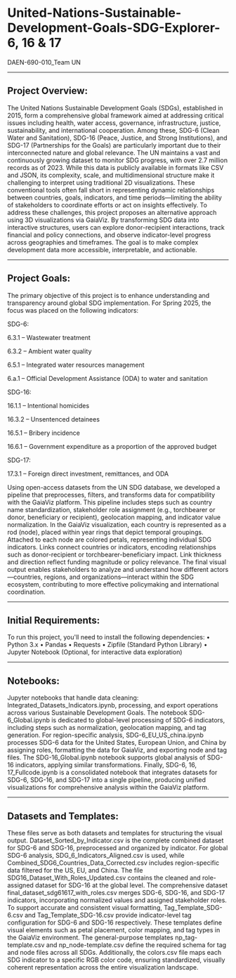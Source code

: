 # United-Nations-Sustainable-Development-Goals-SDG-Explorer-6, 16 & 17
DAEN-690-010_Team UN

---
Project Overview:
---
The United Nations Sustainable Development Goals (SDGs), established in 2015, form a comprehensive global framework aimed at addressing critical issues including health, water access, governance, infrastructure, justice, sustainability, and international cooperation. Among these, SDG-6 (Clean Water and Sanitation), SDG-16 (Peace, Justice, and Strong Institutions), and SDG-17 (Partnerships for the Goals) are particularly important due to their interconnected nature and global relevance. The UN maintains a vast and continuously growing dataset to monitor SDG progress, with over 2.7 million records as of 2023. While this data is publicly available in formats like CSV and JSON, its complexity, scale, and multidimensional structure make it challenging to interpret using traditional 2D visualizations. These conventional tools often fall short in representing dynamic relationships between countries, goals, indicators, and time periods—limiting the ability of stakeholders to coordinate efforts or act on insights effectively.
To address these challenges, this project proposes an alternative approach using 3D visualizations via GaiaViz. By transforming SDG data into interactive structures, users can explore donor-recipient interactions, track financial and policy connections, and observe indicator-level progress across geographies and timeframes. The goal is to make complex development data more accessible, interpretable, and actionable.

---
Project Goals:
---
The primary objective of this project is to enhance understanding and transparency around global SDG implementation. For Spring 2025, the focus was placed on the following indicators:

SDG-6:

6.3.1 – Wastewater treatment

6.3.2 – Ambient water quality

6.5.1 – Integrated water resources management

6.a.1 – Official Development Assistance (ODA) to water and sanitation

SDG-16:

16.1.1 – Intentional homicides

16.3.2 – Unsentenced detainees

16.5.1 – Bribery incidence

16.6.1 – Government expenditure as a proportion of the approved budget

SDG-17:

17.3.1 – Foreign direct investment, remittances, and ODA

Using open-access datasets from the UN SDG database, we developed a pipeline that preprocesses, filters, and transforms data for compatibility with the GaiaViz platform. This pipeline includes steps such as country name standardization, stakeholder role assignment (e.g., torchbearer or donor, beneficiary or recipient), geolocation mapping, and indicator value normalization. In the GaiaViz visualization, each country is represented as a rod (node), placed within year rings that depict temporal groupings. Attached to each node are colored petals, representing individual SDG indicators. Links connect countries or indicators, encoding relationships such as donor-recipient or torchbearer-beneficiary impact. Link thickness and direction reflect funding magnitude or policy relevance. The final visual output enables stakeholders to analyze and understand how different actors—countries, regions, and organizations—interact within the SDG ecosystem, contributing to more effective policymaking and international coordination. 

---
Initial Requirements: 
---
To run this project, you'll need to install the following dependencies: • Python 3.x • Pandas • Requests • Zipfile (Standard Python Library) • Jupyter Notebook (Optional, for interactive data exploration)

---
Notebooks:
---
Jupyter notebooks that handle data cleaning: Integrated_Datasets_Indicators.ipynb, processing, and export operations across various Sustainable Development Goals. The notebook SDG-6_Global.ipynb is dedicated to global-level processing of SDG-6 indicators, including steps such as normalization, geolocation mapping, and tag generation. For region-specific analysis, SDG-6_EU_US_china.ipynb processes SDG-6 data for the United States, European Union, and China by assigning roles, formatting the data for GaiaViz, and exporting node and tag files. The SDG-16_Global.ipynb notebook supports global analysis of SDG-16 indicators, applying similar transformations. Finally, SDG-6, 16, 17_Fullcode.ipynb is a consolidated notebook that integrates datasets for SDG-6, SDG-16, and SDG-17 into a single pipeline, producing unified visualizations for comprehensive analysis within the GaiaViz platform.

---
Datasets and Templates:
---
These files serve as both datasets and templates for structuring the visual output. Dataset_Sorted_by_Indicator.csv is the complete combined dataset for SDG-6 and SDG-16, preprocessed and organized by indicator. For global SDG-6 analysis, SDG_6_Indicators_Aligned.csv is used, while Combined_SDG6_Countries_Data_Corrected.csv includes region-specific data filtered for the US, EU, and China. The file SDG16_Dataset_With_Roles_Updated.csv contains the cleaned and role-assigned dataset for SDG-16 at the global level. The comprehensive dataset final_dataset_sdg61617_with_roles.csv merges SDG-6, SDG-16, and SDG-17 indicators, incorporating normalized values and assigned stakeholder roles. To support accurate and consistent visual formatting, Tag_Template_SDG-6.csv and Tag_Template_SDG-16.csv provide indicator-level tag configuration for SDG-6 and SDG-16 respectively. These templates define visual elements such as petal placement, color mapping, and tag types in the GaiaViz environment. The general-purpose templates np_tag-template.csv and np_node-template.csv define the required schema for tag and node files across all SDGs. Additionally, the colors.csv file maps each SDG indicator to a specific RGB color code, ensuring standardized, visually coherent representation across the entire visualization landscape.












